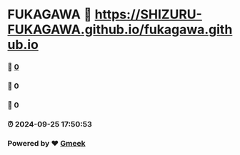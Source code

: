 # FUKAGAWA :link: https://SHIZURU-FUKAGAWA.github.io/fukagawa.github.io 
### :page_facing_up: [0](https://SHIZURU-FUKAGAWA.github.io/fukagawa.github.io/tag.html) 
### :speech_balloon: 0 
### :hibiscus: 0 
### :alarm_clock: 2024-09-25 17:50:53 
### Powered by :heart: [Gmeek](https://github.com/Meekdai/Gmeek)
